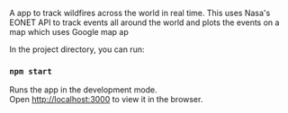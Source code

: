 A app to track wildfires across the world in real time. This uses Nasa's EONET API to track events all around the world and plots the events on a map which uses Google map ap


In the project directory, you can run:

### `npm start`

Runs the app in the development mode.\
Open [http://localhost:3000](http://localhost:3000) to view it in the browser.



